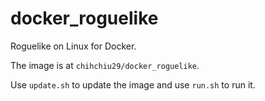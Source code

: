 # docker_roguelike
Roguelike on Linux for Docker.

The image is at `chihchiu29/docker_roguelike`.

Use `update.sh` to update the image and use `run.sh` to run it.
